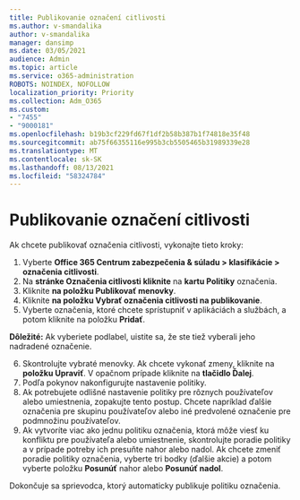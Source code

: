 ```yaml
---
title: Publikovanie označení citlivosti
ms.author: v-smandalika
author: v-smandalika
manager: dansimp
ms.date: 03/05/2021
audience: Admin
ms.topic: article
ms.service: o365-administration
ROBOTS: NOINDEX, NOFOLLOW
localization_priority: Priority
ms.collection: Adm_O365
ms.custom:
- "7455"
- "9000181"
ms.openlocfilehash: b19b3cf229fd67f1df2b58b387b1f74818e35f48
ms.sourcegitcommit: ab75f66355116e995b3cb5505465b31989339e28
ms.translationtype: MT
ms.contentlocale: sk-SK
ms.lasthandoff: 08/13/2021
ms.locfileid: "58324784"
---
```

# <a name="publish-sensitivity-labels"></a>Publikovanie označení citlivosti

Ak chcete publikovať označenia citlivosti, vykonajte tieto kroky:

1. Vyberte **Office 365 Centrum zabezpečenia & súladu > klasifikácie > označenia citlivosti**.
2. Na **stránke Označenia citlivosti kliknite** na **kartu Politiky** označenia.
3. Kliknite **na položku Publikovať menovky**.
4. Kliknite **na položku Vybrať označenia citlivosti na publikovanie**. 
5. Vyberte označenia, ktoré chcete sprístupniť v aplikáciách a službách, a potom kliknite na položku **Pridať**.

**Dôležité:** Ak vyberiete podlabel, uistite sa, že ste tiež vyberali jeho nadradené označenie.

6. Skontrolujte vybraté menovky. Ak chcete vykonať zmeny, kliknite na **položku Upraviť**. V opačnom prípade kliknite na **tlačidlo Ďalej**.
7. Podľa pokynov nakonfigurujte nastavenie politiky.
8. Ak potrebujete odlišné nastavenie politiky pre rôznych používateľov alebo umiestnenia, zopakujte tento postup. Chcete napríklad ďalšie označenia pre skupinu používateľov alebo iné predvolené označenie pre podmnožinu používateľov.
9. Ak vytvoríte viac ako jednu politiku označenia, ktorá môže viesť ku konfliktu pre používateľa alebo umiestnenie, skontrolujte poradie politiky a v prípade potreby ich presuňte nahor alebo nadol. Ak chcete zmeniť poradie politiky označenia, vyberte tri bodky (ďalšie akcie) a potom vyberte položku **Posunúť** nahor alebo **Posunúť nadol**.

Dokončuje sa sprievodca, ktorý automaticky publikuje politiku označenia.

